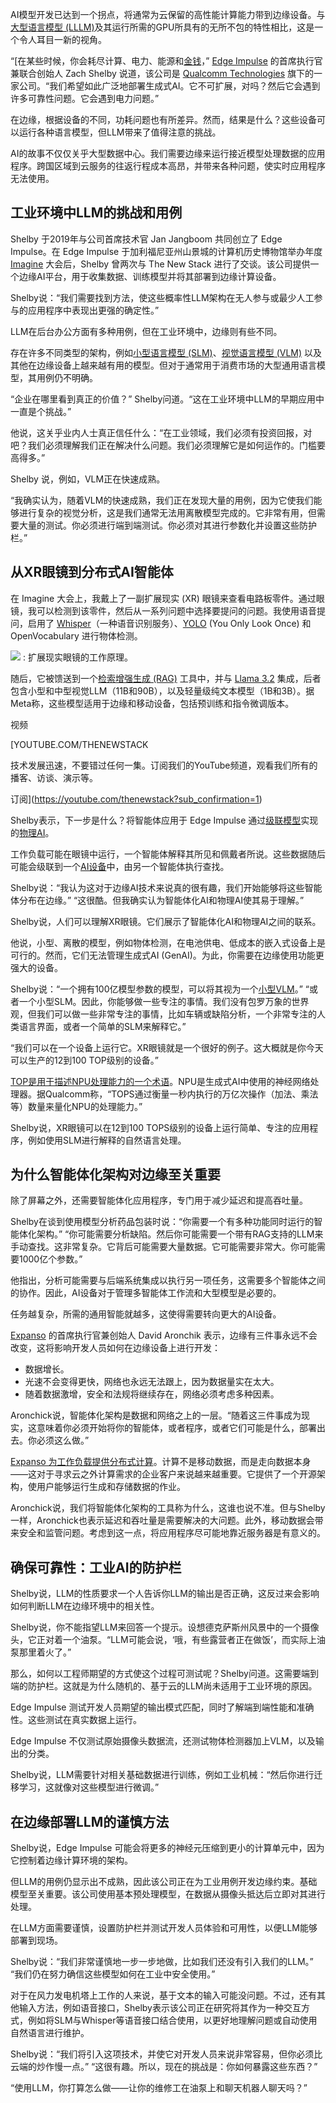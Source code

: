AI模型开发已达到一个拐点，将通常为云保留的高性能计算能力带到边缘设备。与[大型语言模型 (LLLM)](https://thenewstack.io/introduction-to-llms/)及其运行所需的GPU所具有的无所不包的特性相比，这是一个令人耳目一新的视角。

“[在某些时候，你会耗尽计算、电力、能源和[金钱](https://thenewstack.io/a-guide-to-navigating-gpu-rentals-and-ai-cloud-performance/)，” [Edge Impulse](https://edgeimpulse.com/) 的首席执行官兼联合创始人 Zach Shelby 说道，该公司是 [Qualcomm Technologies](https://www.qualcomm.com) 旗下的一家公司。“我们希望如此广泛地部署生成式AI。它不可扩展，对吗？然后它会遇到许多可靠性问题。它会遇到电力问题。”

在边缘，根据设备的不同，功耗问题也有所差异。然而，结果是什么？这些设备可以运行各种语言模型，但LLM带来了值得注意的挑战。

AI的故事不仅仅关乎大型数据中心。我们需要边缘来运行接近模型处理数据的应用程序。跨国区域到云服务的往返行程成本高昂，并带来各种问题，使实时应用程序无法使用。

## 工业环境中LLM的挑战和用例

Shelby 于2019年与公司首席技术官 Jan Jangboom 共同创立了 Edge Impulse。在 Edge Impulse 于加利福尼亚州山景城的计算机历史博物馆举办年度 [Imagine](https://edgeimpulse.com/imagine) 大会后，Shelby 曾两次与 The New Stack 进行了交谈。该公司提供一个边缘AI平台，用于收集数据、训练模型并将其部署到边缘计算设备。

Shelby说：“我们需要找到方法，使这些概率性LLM架构在无人参与或最少人工参与的应用程序中表现出更强的确定性。”

LLM在后台办公方面有多种用例，但在工业环境中，边缘则有些不同。

存在许多不同类型的架构，例如[小型语言模型 (SLM)](https://thenewstack.io/the-rise-of-small-language-models/)、[视觉语言模型 (VLM)](https://thenewstack.io/a-developers-guide-to-vision-language-models/) 以及其他在边缘设备上越来越有用的模型。但对于通常用于消费市场的大型通用语言模型，其用例仍不明确。

“企业在哪里看到真正的价值？” Shelby问道。“这在工业环境中LLM的早期应用中一直是个挑战。”

他说，这关乎业内人士真正信任什么：“在工业领域，我们必须有投资回报，对吧？我们必须理解我们正在解决什么问题。我们必须理解它是如何运作的。门槛要高得多。”

Shelby 说，例如，VLM正在快速成熟。

“我确实认为，随着VLM的快速成熟，我们正在发现大量的用例，因为它使我们能够进行复杂的视觉分析，这是我们通常无法用离散模型完成的。它非常有用，但需要大量的测试。你必须进行端到端测试。你必须对其进行参数化并设置这些防护栏。”

## 从XR眼镜到分布式AI智能体

在 Imagine 大会上，我戴上了一副扩展现实 (XR) 眼镜来查看电路板零件。通过眼镜，我可以检测到该零件，然后从一系列问题中选择要提问的问题。我使用语音提问，启用了 [Whisper](https://github.com/openai/whisper)（一种语音识别服务）、[YOLO](https://www.edgeimpulse.com/blog/introducing-yolo-pro-object-detection-optimized-for-the-edge/) (You Only Look Once) 和 OpenVocabulary 进行物体检测。

![](https://cdn.thenewstack.io/media/2025/10/c3191c74-xrglassesgraphic-1024x576.png)
:   扩展现实眼镜的工作原理。

随后，它被馈送到一个[检索增强生成 (RAG)](https://thenewstack.io/why-rag-is-essential-for-next-gen-ai-development/) 工具中，并与 [Llama 3.2](https://thenewstack.io/running-llama-3-2-on-aws-lambda/) 集成，后者包含小型和中型视觉LLM（11B和90B），以及轻量级纯文本模型（1B和3B）。据Meta称，这些模型适用于边缘和移动设备，包括预训练和指令微调版本。

视频

[YOUTUBE.COM/THENEWSTACK

技术发展迅速，不要错过任何一集。订阅我们的YouTube频道，观看我们所有的播客、访谈、演示等。

订阅](https://youtube.com/thenewstack?sub_confirmation=1)

Shelby表示，下一步是什么？将智能体应用于 Edge Impulse 通过[级联模型](https://www.edgeimpulse.com/blog/coming-soon-in-edge-ai-model-cascading-with-vlms/)实现的[物理AI](https://thenewstack.io/integration-of-ai-with-iot-brings-agents-to-physical-world/)。

工作负载可能在眼镜中运行，一个智能体解释其所见和佩戴者所说。这些数据随后可能会级联到一个[AI设备](https://thenewstack.io/ai-at-the-edge-architecture-benefits-and-tradeoffs/)中，由另一个智能体执行查找。

Shelby说：“我认为这对于边缘AI技术来说真的很有趣，我们开始能够将这些智能体分布在边缘。” “这很酷。但我确实认为智能体化AI和物理AI使其易于理解。”

Shelby说，人们可以理解XR眼镜。它们展示了智能体化AI和物理AI之间的联系。

他说，小型、离散的模型，例如物体检测，在电池供电、低成本的嵌入式设备上是可行的。然而，它们无法管理生成式AI (GenAI)。为此，你需要在边缘使用功能更强大的设备。

Shelby说：“一个拥有100亿模型参数的模型，可以将其视为一个[小型VLM](https://thenewstack.io/which-vision-language-models-should-you-use-for-your-apps/)。” “或者一个小型SLM。因此，你能够做一些专注的事情。我们没有包罗万象的世界观，但我们可以做一些非常专注的事情，比如车辆或缺陷分析，一个非常专注的人类语言界面，或者一个简单的SLM来解释它。”

“我们可以在一个设备上运行它。XR眼镜就是一个很好的例子。这大概就是你今天可以生产的12到100 TOP级别的设备。”

[TOP是用于描述NPU处理能力的一个术语](https://www.qualcomm.com/news/onq/2024/04/a-guide-to-ai-tops-and-npu-performance-metrics)。NPU是生成式AI中使用的神经网络处理器。据Qualcomm称，“TOPS通过衡量一秒内执行的万亿次操作（加法、乘法等）数量来量化NPU的处理能力。”

Shelby说，XR眼镜可以在12到100 TOPS级别的设备上运行简单、专注的应用程序，例如使用SLM进行解释的自然语言处理。

## 为什么智能体化架构对边缘至关重要

除了屏幕之外，还需要智能体化应用程序，专门用于减少延迟和提高吞吐量。

Shelby在谈到使用模型分析药品包装时说：“你需要一个有多种功能同时运行的智能体化架构。” “你可能需要分析缺陷。然后你可能需要一个带有RAG支持的LLM来手动查找。这非常复杂。它背后可能需要大量数据。它可能需要非常大。你可能需要1000亿个参数。”

他指出，分析可能需要与后端系统集成以执行另一项任务，这需要多个智能体之间的协作。因此，AI设备对于管理多智能体工作流和大型模型是必要的。

任务越复杂，所需的通用智能就越多，这使得需要转向更大的AI设备。

[Expanso](https://www.expanso.io/) 的首席执行官兼创始人 David Aronchik 表示，边缘有三件事永远不会改变，这将影响开发人员如何在边缘设备上进行开发：

* 数据增长。
* 光速不会变得更快，网络也永远无法跟上，因为数据量实在太大。
* 随着数据激增，安全和法规将继续存在，网络必须考虑多种因素。

Aronchick说，智能体化架构是数据和网络之上的一层。“随着这三件事成为现实，这意味着你必须开始将你的智能体，或者程序，或者它们可能是什么，部署出去。你必须这么做。”

[Expanso 为工作负载提供分布式计算](https://thenewstack.io/a-startup-complements-kubernetes-docker-and-wasm-at-the-edge/)。计算不是移动数据，而是走向数据本身——这对于寻求云之外计算需求的企业客户来说越来越重要。它提供了一个开源架构，使用户能够运行生成和存储数据的作业。

Aronchick说，我们将智能体化架构的工具称为什么，这谁也说不准。但与Shelby一样，Aronchick也表示延迟和吞吐量是需要解决的大问题。此外，移动数据会带来安全和监管问题。考虑到这一点，将应用程序尽可能地靠近服务器是有意义的。

## 确保可靠性：工业AI的防护栏

Shelby说，LLM的性质要求一个人告诉你LLM的输出是否正确，这反过来会影响如何判断LLM在边缘环境中的相关性。

Shelby说，你不能指望LLM来回答一个提示。设想德克萨斯州风景中的一个摄像头，它正对着一个油泵。“LLM可能会说，‘哦，有些露营者正在做饭’，而实际上油泵那里着火了。”

那么，如何以工程师期望的方式使这个过程可测试呢？Shelby问道。这需要端到端的防护栏。这就是为什么随机的、基于云的LLM尚未适用于工业环境的原因。

Edge Impulse 测试开发人员期望的输出模式匹配，同时了解端到端性能和准确性。这些测试在真实数据上运行。

Edge Impulse 不仅测试原始摄像头数据流，还测试物体检测器加上VLM，以及输出的分类。

Shelby说，LLM需要针对相关基础数据进行训练，例如工业机械：“然后你进行迁移学习，这就像对这些模型进行微调。”

## 在边缘部署LLM的谨慎方法

Shelby说，Edge Impulse 可能会将更多的神经元压缩到更小的计算单元中，因为它控制着边缘计算环境的架构。

但LLM的用例仍显示出不成熟，因此该公司正在为工业用例开发边缘约束。基础模型至关重要。该公司使用基本预处理模型，在数据从摄像头抵达后立即对其进行处理。

在LLM方面需要谨慎，设置防护栏并测试开发人员体验和可用性，以便LLM能够部署到现场。

Shelby说：“我们非常谨慎地一步一步地做，比如我们还没有引入我们的LLM。” “我们仍在努力确信这些模型如何在工业中安全使用。”

对于在风力发电机塔上工作的人来说，基于文本的输入可能没问题。不过，还有其他输入方法，例如语音接口，Shelby表示该公司正在研究将其作为一种交互方式，例如将SLM与Whisper等语音接口结合使用，以更好地理解问题或自动使用自然语言进行维护。

Shelby说：“我们将引入这项技术，并使它对开发人员来说非常容易，但你必须比云端的炒作慢一点。” “这很有趣。所以，现在的挑战是：你如何暴露这些东西？”

“使用LLM，你打算怎么做——让你的维修工在油泵上和聊天机器人聊天吗？”
